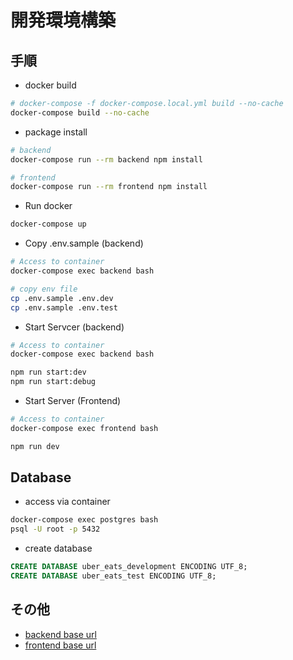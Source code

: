 # 開発環境構築

## 手順

- docker build

```bash
# docker-compose -f docker-compose.local.yml build --no-cache
docker-compose build --no-cache
```

- package install

```bash
# backend
docker-compose run --rm backend npm install

# frontend
docker-compose run --rm frontend npm install
```

- Run docker

```bash
docker-compose up
```

- Copy .env.sample (backend)

```bash
# Access to container
docker-compose exec backend bash

# copy env file
cp .env.sample .env.dev
cp .env.sample .env.test
```

- Start Servcer (backend)

```bash
# Access to container
docker-compose exec backend bash

npm run start:dev
npm run start:debug
```

- Start Server (Frontend)

```bash
# Access to container
docker-compose exec frontend bash

npm run dev
```

## Database

- access via container

```bash
docker-compose exec postgres bash
psql -U root -p 5432
```

- create database

```sql
CREATE DATABASE uber_eats_development ENCODING UTF_8;
CREATE DATABASE uber_eats_test ENCODING UTF_8;
```

## その他

- [backend base url](http://localhost:3000)
- [frontend base url](http://localhost:8080)
